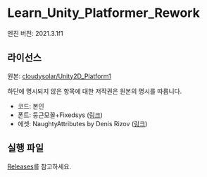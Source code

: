 # Learn_Unity_Platformer_Rework

엔진 버전: 2021.3.1f1

## 라이선스

원본: [cloudysolar/Unity2D_Platform1](https://github.com/cloudysolar/Unity2D_Platform1)

하단에 명시되지 않은 항목에 대한 저작권은 원본의 명시를 따릅니다.

- 코드: 본인
- 폰트: 둥근모꼴+Fixedsys ([링크](https://cactus.tistory.com/193))
- 에셋: NaughtyAttributes by Denis Rizov ([링크](https://assetstore.unity.com/packages/tools/utilities/naughtyattributes-129996))

## 실행 파일

[Releases](https://github.com/hwahyang1/Learn_Unity_Platformer_Rework/releases)를 참고하세요.